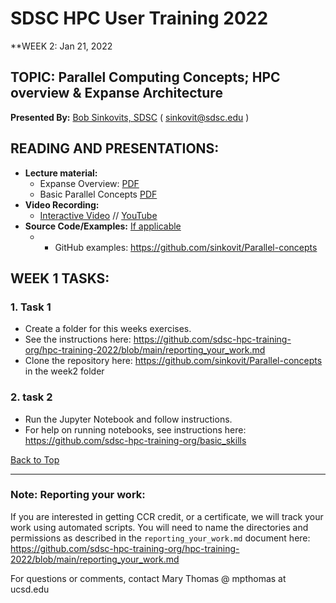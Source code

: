 # SDSC HPC User Training 2022

**WEEK 2: Jan 21, 2022

## TOPIC: Parallel Computing Concepts; HPC overview & Expanse Architecture<a name="top">
**Presented By:** [Bob Sinkovits, SDSC](https://www.sdsc.edu/research/researcher_spotlight/sinkovits_robert.html) ( sinkovit@sdsc.edu )

## READING AND PRESENTATIONS:
* **Lecture material:** 
  * Expanse Overview: [PDF](https://github.com/sdsc-hpc-training-org/hpc-training-2022/blob/main/week02_par_pgm_cncpts/Sinkovits_Expanse_overview.pdf)
  * Basic Parallel Concepts [PDF](https://github.com/sdsc-hpc-training-org/hpc-training-2022/blob/main/week02_par_pgm_cncpts/Sinkovits_Parallel_concepts.pdf)
* **Video Recording:** 
  * [Interactive Video](https://education.sdsc.edu/training/interactive/202201_parallel_computing_concepts/index.html) // [YouTube](https://youtu.be/WWMAx88pwlU?t=3)
* **Source Code/Examples:** [If applicable]()
  *   * GitHub examples: https://github.com/sinkovit/Parallel-concepts

## WEEK 1 TASKS:

### 1. Task 1
* Create a folder for this weeks exercises.  
* See the instructions here:  https://github.com/sdsc-hpc-training-org/hpc-training-2022/blob/main/reporting_your_work.md
* Clone the repository here:  https://github.com/sinkovit/Parallel-concepts in the week2 folder

### 2. task 2
* Run the Jupyter Notebook and follow instructions.
* For help on running notebooks, see instructions here: https://github.com/sdsc-hpc-training-org/basic_skills

[Back to Top](#top)
______
### Note: Reporting your work:
If you are interested in getting CCR credit, or a certificate, we will track your work using automated scripts.
You will need to name the directories and permissions as described in the ``reporting_your_work.md`` document here:
https://github.com/sdsc-hpc-training-org/hpc-training-2022/blob/main/reporting_your_work.md



For questions or comments, contact Mary Thomas @ mpthomas  at  ucsd.edu
